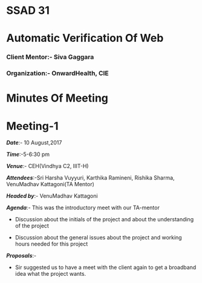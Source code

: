 # SSAD 31
# Automatic Verification Of Web

### Client Mentor:- Siva Gaggara
### Organization:- OnwardHealth, CIE

#  Minutes Of Meeting
#  Meeting-1

***Date***:- 10 August,2017

***Time***:-5-6:30 pm

***Venue***:- CEH(Vindhya C2, IIIT-H)

***Attendees***:-Sri Harsha Vuyyuri, Karthika Ramineni, Rishika Sharma, VenuMadhav Kattagoni(TA Mentor)

***Headed by***:- VenuMadhav Kattagoni

***Agenda***:-
This was the introductory meet with our TA-mentor

* Discussion about the initials of the project and about the understanding of the project

* Discussion about the general issues about the project and working hours needed for this project

***Proposals***:-
* Sir suggested us to have  a meet with the client again to get a broadband idea what the project wants.